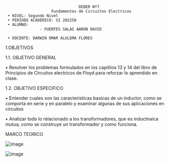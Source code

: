                                     DEBER Nº7
                        Fundamentos de Circuitos Electricos             
     • NIVEL: Segundo Nivel
     • PERIODO ACADÉMICO: SI 202250
     • ALUMNO:                 
                   - FUENTES SALAS AARON DAVID         
                   
     • DOCENTE: DARWIN OMAR ALULEMA FLORES
   
1.OBJETIVOS

1.1. OBJETIVO GENERAL

• Resolver los problemas formulados en los capitilos 13 y 14 del libro de Principios de Circuitos electricos de Floyd para reforzar lo aprendido en clase.

1.2. OBJETIVO ESPECIFICO

• Entender cuales son las caracteristicas basicas de un inductor, como se comporta en serie y en paralelo y examinar algunas de sus aplicaciones en circuitos

• Analizar todo lo relacionado a los transformadores, que es inductnaica mutua, como se construye un transformador y como funciona.

MARCO TEORICO

![image](https://user-images.githubusercontent.com/105386939/185522835-a832ee58-863b-486f-ace2-d46ee2d9e060.png)

![image](https://user-images.githubusercontent.com/105386939/185523360-0d50f67a-c773-467d-bc39-357d0d1fba6a.png)
